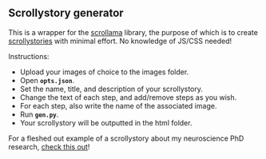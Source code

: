 ## Scrollystory generator ##

This is a wrapper for the [scrollama](https://github.com/russellgoldenberg/scrollama) library, the purpose of which is to create [scrollystories](https://russellgoldenberg.github.io/scrollama/sticky-side/) with minimal effort. No knowledge of JS/CSS needed!

Instructions:

* Upload your images of choice to the images folder.
* Open **`opts.json`**.
* Set the name, title, and description of your scrollystory.
* Change the text of each step, and add/remove steps as you wish.
* For each step, also write the name of the associated image.
* Run **`gen.py`**.
* Your scrollystory will be outputted in the html folder.

For a fleshed out example of a scrollystory about my neuroscience PhD research, [check this out](https://www.michaelsokoletsky.com/posts/2022/02/blog-post-1/)!
